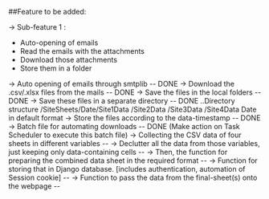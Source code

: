 ##Feature to be added:

-> Sub-feature 1 : 

 - Auto-opening of emails
 - Read the emails with the attachments
 - Download those attachments 
 - Store them in a folder

-> Auto opening of emails through smtplib  -- DONE
-> Download the .csv/.xlsx files from the mails -- DONE
-> Save the files in the local folders -- DONE
-> Save these files in a separate directory -- DONE
    ..Directory structure
    /SiteSheets/Date/Site1Data
                    /Site2Data
                    /Site3Data
                    /Site4Data
                Date in default format
-> Store the files according to the data-timestamp -- DONE
-> Batch file for automating downloads -- DONE
   (Make action on Task Scheduler to execute this batch file)
-> Collecting the CSV data of four sheets in different variables -- 
-> Declutter all the data from those variables, just keeping only data-containing cells --
-> Then, the function for preparing the combined data sheet in the required format --
-> Function for storing that in Django database. [includes authentication, automation of Session cookie] --
-> Function to pass the data from the final-sheet(s) onto the webpage --